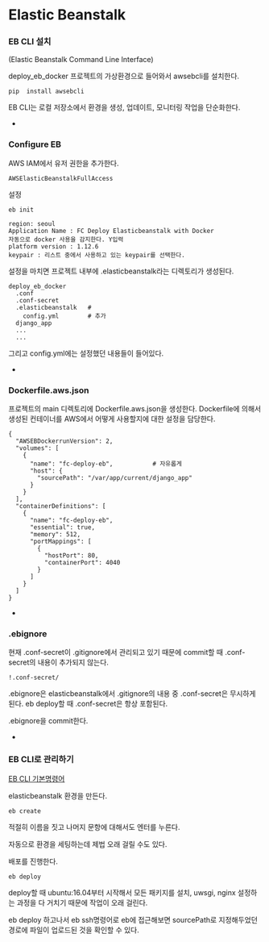 # Elastic Beanstalk

### EB CLI 설치 
(Elastic Beanstalk Command Line Interface)

deploy_eb_docker 프로젝트의 가상환경으로 들어와서 awsebcli를 설치한다.
```
pip  install awsebcli
```
EB CLI는 로컬 저장소에서 환경을 생성, 업데이트, 모니터링 작업을 단순화한다.

-

### Configure EB

AWS IAM에서 유저 권한을 추가한다. 
```
AWSElasticBeanstalkFullAccess
```

설정
```
eb init

region: seoul
Application Name : FC Deploy Elasticbeanstalk with Docker
자동으로 docker 사용을 감지한다. Y입력
platform version : 1.12.6
keypair : 리스트 중에서 사용하고 있는 keypair를 선택한다. 
```

설정을 마치면 프로젝트 내부에 .elasticbeanstalk라는 디렉토리가 생성된다. 

```
deploy_eb_docker
  .conf
  .conf-secret
  .elasticbeanstalk   # 
    config.yml        # 추가
  django_app
  ...
  ...
```

그리고 config.yml에는 설정했던 내용들이 들어있다.

-

### Dockerfile.aws.json

프로젝트의 main 디렉토리에 Dockerfile.aws.json을 생성한다. Dockerfile에 의해서 생성된  컨테이너를 AWS에서 어떻게 사용할지에 대한 설정을 담당한다. 

```
{
  "AWSEBDockerrunVersion": 2,
  "volumes": [
    {
      "name": "fc-deploy-eb",			# 자유롭게
      "host": {
        "sourcePath": "/var/app/current/django_app"
      }
    }
  ],
  "containerDefinitions": [
    {
      "name": "fc-deploy-eb",
      "essential": true,
      "memory": 512,
      "portMappings": [
        {
          "hostPort": 80,
          "containerPort": 4040
        }
      ]
    }
  ]
}
```

-

### .ebignore

현재 .conf-secret이 .gitignore에서 관리되고 있기 때문에 commit할 때 .conf-secret의 내용이 추가되지 않는다. 

```
!.conf-secret/
```
.ebignore은 elasticbeanstalk에서 .gitignore의 내용 중 .conf-secret은 무시하게 된다. eb deploy할 때 .conf-secret은 항상 포함된다.  

.ebignore을 commit한다. 

-

### EB CLI로 관리하기

[EB CLI 기본명령어](https://docs.aws.amazon.com/ko_kr/elasticbeanstalk/latest/dg/eb-cli3-getting-started.html)

elasticbeanstalk 환경을 만든다.
```
eb create
```
적절히 이름을 짓고 나머지 문항에 대해서도 엔터를 누른다. 

자동으로 환경을 세팅하는데 제법 오래 걸릴 수도 있다. 

배포를 진행한다.
```
eb deploy
```
deploy할 때 ubuntu:16.04부터 시작해서 모든 패키지를 설치, uwsgi, nginx 설정하는 과정을 다 거치기 때문에 작업이 오래 걸린다.

eb deploy 하고나서 eb ssh명령어로 eb에 접근해보면 sourcePath로 지정해두었던 경로에 파일이 업로드된 것을 확인할 수 있다. 

